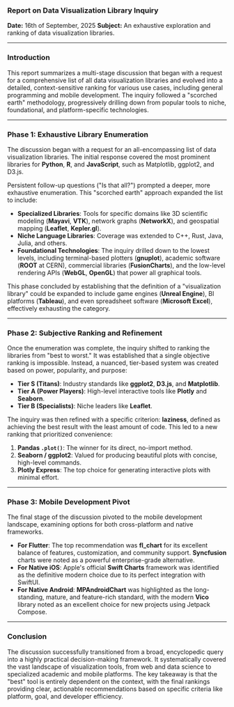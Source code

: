 ### **Report on Data Visualization Library Inquiry**

**Date:** 16th of September, 2025
**Subject:** An exhaustive exploration and ranking of data visualization libraries.

---

### Introduction

This report summarizes a multi-stage discussion that began with a request for a comprehensive list of all data visualization libraries and evolved into a detailed, context-sensitive ranking for various use cases, including general programming and mobile development. The inquiry followed a "scorched earth" methodology, progressively drilling down from popular tools to niche, foundational, and platform-specific technologies.

---

### Phase 1: Exhaustive Library Enumeration

The discussion began with a request for an all-encompassing list of data visualization libraries. The initial response covered the most prominent libraries for **Python**, **R**, and **JavaScript**, such as Matplotlib, ggplot2, and D3.js.

Persistent follow-up questions ("Is that all?") prompted a deeper, more exhaustive enumeration. This "scorched earth" approach expanded the list to include:
* **Specialized Libraries**: Tools for specific domains like 3D scientific modeling (**Mayavi**, **VTK**), network graphs (**NetworkX**), and geospatial mapping (**Leaflet**, **Kepler.gl**).
* **Niche Language Libraries**: Coverage was extended to C++, Rust, Java, Julia, and others.
* **Foundational Technologies**: The inquiry drilled down to the lowest levels, including terminal-based plotters (**gnuplot**), academic software (**ROOT** at CERN), commercial libraries (**FusionCharts**), and the low-level rendering APIs (**WebGL**, **OpenGL**) that power all graphical tools.



This phase concluded by establishing that the definition of a "visualization library" could be expanded to include game engines (**Unreal Engine**), BI platforms (**Tableau**), and even spreadsheet software (**Microsoft Excel**), effectively exhausting the category.

---

### Phase 2: Subjective Ranking and Refinement

Once the enumeration was complete, the inquiry shifted to ranking the libraries from "best to worst." It was established that a single objective ranking is impossible. Instead, a nuanced, tier-based system was created based on power, popularity, and purpose:

* **Tier S (Titans)**: Industry standards like **ggplot2**, **D3.js**, and **Matplotlib**.
* **Tier A (Power Players)**: High-level interactive tools like **Plotly** and **Seaborn**.
* **Tier B (Specialists)**: Niche leaders like **Leaflet**.

The inquiry was then refined with a specific criterion: **laziness**, defined as achieving the best result with the least amount of code. This led to a new ranking that prioritized convenience:

1.  **Pandas `.plot()`**: The winner for its direct, no-import method.
2.  **Seaborn / ggplot2**: Valued for producing beautiful plots with concise, high-level commands.
3.  **Plotly Express**: The top choice for generating interactive plots with minimal effort.

---

### Phase 3: Mobile Development Pivot

The final stage of the discussion pivoted to the mobile development landscape, examining options for both cross-platform and native frameworks.

* **For Flutter**: The top recommendation was **fl_chart** for its excellent balance of features, customization, and community support. **Syncfusion** charts were noted as a powerful enterprise-grade alternative.
* **For Native iOS**: Apple's official **Swift Charts** framework was identified as the definitive modern choice due to its perfect integration with SwiftUI.
* **For Native Android**: **MPAndroidChart** was highlighted as the long-standing, mature, and feature-rich standard, with the modern **Vico** library noted as an excellent choice for new projects using Jetpack Compose.

---

### Conclusion

The discussion successfully transitioned from a broad, encyclopedic query into a highly practical decision-making framework. It systematically covered the vast landscape of visualization tools, from web and data science to specialized academic and mobile platforms. The key takeaway is that the "best" tool is entirely dependent on the context, with the final rankings providing clear, actionable recommendations based on specific criteria like platform, goal, and developer efficiency.